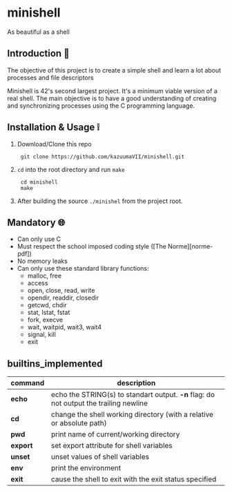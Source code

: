 # minishell
As beautiful as a shell


## Introduction 🤔

The objective of this project is to create a simple shell and learn a lot about processes and file descriptors

Minishell is 42's second largest project. It's a minimum viable version of a real shell. The main objective is to have a good understanding of creating and synchronizing processes using the C programming language.


## Installation & Usage ❕

1. Download/Clone this repo

        git clone https://github.com/kazuumaVII/minishell.git
2. `cd` into the root directory and run `make`

        cd minishell
        make

3. After building the source `./minishel` from the project root.


## Mandatory 🌐

- Can only use C
- Must respect the school imposed coding style ([The Norme][norme-pdf])
- No memory leaks
- Can only use these standard library functions:
    - malloc, free
    - access
    - open, close, read, write
    - opendir, readdir, closedir
    - getcwd, chdir
    - stat, lstat, fstat
    - fork, execve
    - wait, waitpid, wait3, wait4
    - signal, kill
    - exit

## builtins_implemented

command | description  |
---|------|
**echo** | echo the STRING(s) to standart output. **-n** flag: do not output the trailing newline |
**cd** | change the shell working directory	(with a relative or absolute path)|
**pwd** | print name of current/working directory	|
**export** | set export attribute for shell variables | 
**unset** | unset values of shell variables |
**env** | print the environment	| 
**exit** | cause the shell to exit with the exit status specified	| 

